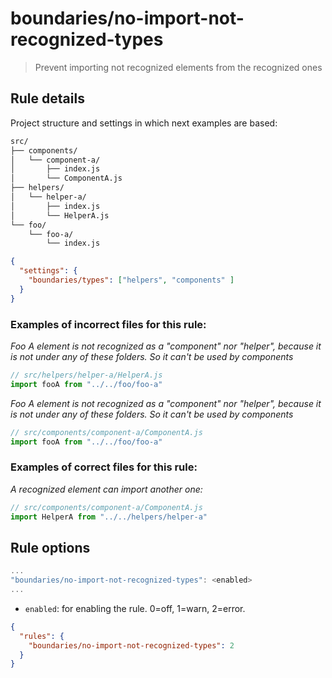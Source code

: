 # boundaries/no-import-not-recognized-types

> Prevent importing not recognized elements from the recognized ones

## Rule details

Project structure and settings in which next examples are based:

```txt
src/
├── components/
│   └── component-a/
│       ├── index.js
│       └── ComponentA.js
├── helpers/
│   └── helper-a/
│       ├── index.js
│       └── HelperA.js
└── foo/
    └── foo-a/
        └── index.js
```

```json
{
  "settings": {
    "boundaries/types": ["helpers", "components" ]
  }
}
```


### Examples of **incorrect** files for this rule:

_Foo A element is not recognized as a "component" nor "helper", because it is not under any of these folders. So it can't be used by components_

```js
// src/helpers/helper-a/HelperA.js
import fooA from "../../foo/foo-a"
```

_Foo A element is not recognized as a "component" nor "helper", because it is not under any of these folders. So it can't be used by components_

```js
// src/components/component-a/ComponentA.js
import fooA from "../../foo/foo-a"
```

### Examples of **correct** files for this rule:

_A recognized element can import another one:_

```js
// src/components/component-a/ComponentA.js
import HelperA from "../../helpers/helper-a"
```

## Rule options

```js
...
"boundaries/no-import-not-recognized-types": <enabled>
...
```

* `enabled`: for enabling the rule. 0=off, 1=warn, 2=error.

```json
{
  "rules": {
    "boundaries/no-import-not-recognized-types": 2
  }
}
```
